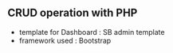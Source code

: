 ## CRUD operation with PHP
* template for Dashboard : SB admin template
* framework used : Bootstrap
